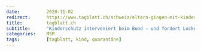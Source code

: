 ```yaml
---
date:          2020-11-02
redirect:      https://www.tagblatt.ch/schweiz/eltern-gingen-mit-kindern-trotz-quarantaene-allein-in-den-wald-sie-fuehlen-sich-wie-verbrecher-ld.1274068
title:         tagblatt.ch
subtitle:      "Kinderschutz interveniert beim Bund – und fordert Lockerungen der Quarantäne für Kinder"
categories:    MSM
tags:          [tagblatt, kind, quarantäne]
---
```

